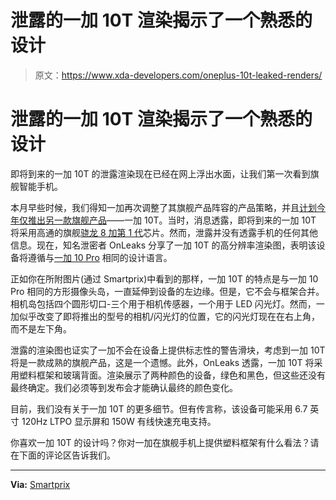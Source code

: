 # 泄露的一加 10T 渲染揭示了一个熟悉的设计

> 原文：<https://www.xda-developers.com/oneplus-10t-leaked-renders/>

# 泄露的一加 10T 渲染揭示了一个熟悉的设计

即将到来的一加 10T 的泄露渲染现在已经在网上浮出水面，让我们第一次看到旗舰智能手机。

本月早些时候，我们得知一加再次调整了其旗舰产品阵容的产品策略，并且[计划今年仅推出另一款旗舰产品](https://www.xda-developers.com/oneplus-10t-5g-leak/)——一加 10T。当时，消息透露，即将到来的一加 10T 将采用高通的旗舰[骁龙 8 加第 1 代](https://www.xda-developers.com/qualcomm-snapdragon-8-plus-gen-1/)芯片。然而，泄露并没有透露手机的任何其他信息。现在，知名泄密者 OnLeaks 分享了一加 10T 的高分辨率渲染图，表明该设备将遵循与[一加 10 Pro](https://www.xda-developers.com/oneplus-10-pro-review/) 相同的设计语言。

正如你在所附图片(通过 Smartprix)中看到的那样，一加 10T 的特点是与一加 10 Pro 相同的方形摄像头岛，一直延伸到设备的左边缘。但是，它不会与框架合并。相机岛包括四个圆形切口-三个用于相机传感器，一个用于 LED 闪光灯。然而，一加似乎改变了即将推出的型号的相机/闪光灯的位置，它的闪光灯现在在右上角，而不是左下角。

泄露的渲染图也证实了一加不会在设备上提供标志性的警告滑块，考虑到一加 10T 将是一款成熟的旗舰产品，这是一个遗憾。此外，OnLeaks 透露，一加 10T 将采用塑料框架和玻璃背面。渲染展示了两种颜色的设备，绿色和黑色，但这些还没有最终确定。我们必须等到发布会才能确认最终的颜色变化。

目前，我们没有关于一加 10T 的更多细节。但有传言称，该设备可能采用 6.7 英寸 120Hz LTPO 显示屏和 150W 有线快速充电支持。

你喜欢一加 10T 的设计吗？你对一加在旗舰手机上提供塑料框架有什么看法？请在下面的评论区告诉我们。

* * *

**Via:** [Smartprix](https://www.smartprix.com/bytes/exclusive-oneplus-10t/)